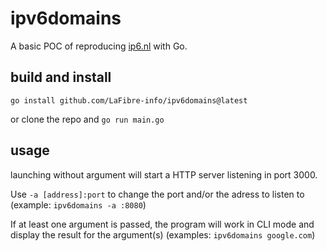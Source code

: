 # ipv6domains

A basic POC of reproducing [ip6.nl](https://ip6.nl) with Go.

## build and install

    go install github.com/LaFibre-info/ipv6domains@latest

or clone the repo and `go run main.go`
## usage
launching without argument will start a HTTP server listening in port 3000.

Use `-a [address]:port` to change the port and/or the adress to listen to (example: `ipv6domains -a :8080`)

If at least one argument is passed, the program will work in CLI mode and display the result for the argument(s) (examples: `ipv6domains google.com`)
